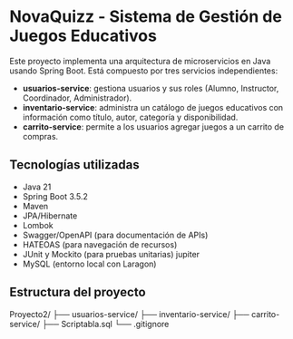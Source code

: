 # NovaQuizz - Sistema de Gestión de Juegos Educativos

Este proyecto implementa una arquitectura de microservicios en Java usando Spring Boot. Está compuesto por tres servicios independientes:

- **usuarios-service**: gestiona usuarios y sus roles (Alumno, Instructor, Coordinador, Administrador).
- **inventario-service**: administra un catálogo de juegos educativos con información como título, autor, categoría y disponibilidad.
- **carrito-service**: permite a los usuarios agregar juegos a un carrito de compras.

## Tecnologías utilizadas

- Java 21
- Spring Boot 3.5.2
- Maven
- JPA/Hibernate
- Lombok
- Swagger/OpenAPI (para documentación de APIs)
- HATEOAS (para navegación de recursos)
- JUnit y Mockito (para pruebas unitarias) jupiter
- MySQL (entorno local con Laragon)

## Estructura del proyecto

Proyecto2/
├── usuarios-service/
├── inventario-service/
├── carrito-service/
├── Scriptabla.sql
└── .gitignore
